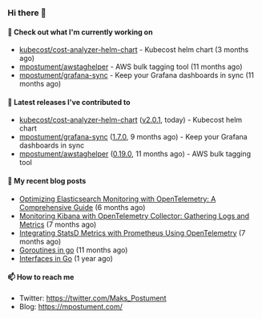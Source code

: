 ### Hi there 👋

#### 👷 Check out what I'm currently working on

- [kubecost/cost-analyzer-helm-chart](https://github.com/kubecost/cost-analyzer-helm-chart) - Kubecost helm chart (3 months ago)
- [mpostument/awstaghelper](https://github.com/mpostument/awstaghelper) - AWS bulk tagging tool (11 months ago)
- [mpostument/grafana-sync](https://github.com/mpostument/grafana-sync) - Keep your Grafana dashboards in sync (11 months ago)

#### 🔭 Latest releases I've contributed to

- [kubecost/cost-analyzer-helm-chart](https://github.com/kubecost/cost-analyzer-helm-chart) ([v2.0.1](https://github.com/kubecost/cost-analyzer-helm-chart/releases/tag/v2.0.1), today) - Kubecost helm chart
- [mpostument/grafana-sync](https://github.com/mpostument/grafana-sync) ([1.7.0](https://github.com/mpostument/grafana-sync/releases/tag/1.7.0), 9 months ago) - Keep your Grafana dashboards in sync
- [mpostument/awstaghelper](https://github.com/mpostument/awstaghelper) ([0.19.0](https://github.com/mpostument/awstaghelper/releases/tag/0.19.0), 11 months ago) - AWS bulk tagging tool

#### 📜 My recent blog posts

- [Optimizing Elasticsearch Monitoring with OpenTelemetry: A Comprehensive Guide](https://mpostument.com/posts/programming/observability/otel-elasticsearch/) (6 months ago)
- [Monitoring Kibana with OpenTelemetry Collector: Gathering Logs and Metrics](https://mpostument.com/posts/programming/observability/otel-kibana/) (7 months ago)
- [Integrating StatsD Metrics with Prometheus Using OpenTelemetry](https://mpostument.com/posts/programming/observability/otel-statsd/) (7 months ago)
- [Goroutines in go](https://mpostument.com/posts/programming/golang/basics/go-routines/) (11 months ago)
- [Interfaces in Go](https://mpostument.com/posts/programming/golang/basics/go-interfaces/) (1 year ago)

#### 📫 How to reach me

- Twitter: https://twitter.com/Maks_Postument
- Blog: https://mpostument.com/
